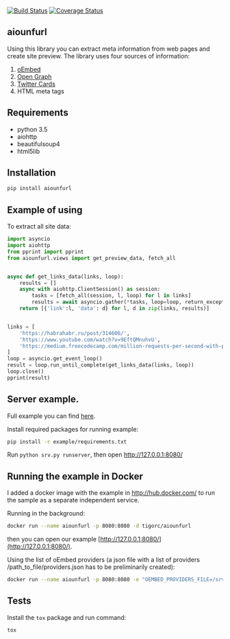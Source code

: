[![Build Status](https://travis-ci.org/TigorC/aiounfurl.svg?branch=master)](https://travis-ci.org/TigorC/aiounfurl)
[![Coverage Status](https://coveralls.io/repos/github/TigorC/aiounfurl/badge.svg?branch=master)](https://coveralls.io/github/TigorC/aiounfurl?branch=master)

## aiounfurl
Using this library you can extract meta information from web pages and create site preview.
The library uses four sources of information:

1. [oEmbed](http://oembed.com)
2. [Open Graph](http://ogp.me)
3. [Twitter Cards](https://dev.twitter.com/cards/overview)
4. HTML meta tags

## Requirements
* python 3.5
* aiohttp
* beautifulsoup4
* html5lib

## Installation
```bash
pip install aiounfurl
```

## Example of using

To extract all site data:

```python
import asyncio
import aiohttp
from pprint import pprint
from aiounfurl.views import get_preview_data, fetch_all


async def get_links_data(links, loop):
    results = []
    async with aiohttp.ClientSession() as session:
        tasks = [fetch_all(session, l, loop) for l in links]
        results = await asyncio.gather(*tasks, loop=loop, return_exceptions=True)
    return [{'link':l, 'data': d} for l, d in zip(links, results)]


links = [
    'https://habrahabr.ru/post/314606/',
    'https://www.youtube.com/watch?v=9EftQMnuhvU',
    'https://medium.freecodecamp.com/million-requests-per-second-with-python-95c137af319'
]
loop = asyncio.get_event_loop()
result = loop.run_until_complete(get_links_data(links, loop))
loop.close()
pprint(result)
```

## Server example.
Full example you can find [here](https://github.com/TigorC/aiounfurl/blob/master/example/srv.py).

Install required packages for running example:

```bash
pip install -r example/requirements.txt
```
Run `python srv.py runserver`, then open http://127.0.0.1:8080/

## Running the example in Docker

I added a docker image with the example in http://hub.docker.com/ to run the sample as a separate independent service.

Running in the background:

```bash
docker run --name aiounfurl -p 8080:8080 -d tigorc/aiounfurl
```

then you can open our example [http://127.0.0.1:8080/](http://127.0.0.1:8080/).

Using the list of oEmbed providers (a json file with a list of providers /path_to_file/providers.json has to be preliminarily created):

```bash
docker run --name aiounfurl -p 8080:8080 -e "OEMBED_PROVIDERS_FILE=/srv/app/providers.json" -v /path_to_file/providers.json:/srv/app/providers.json -d tigorc/aiounfurl
```

## Tests
Install the `tox` package and run command:

```bash
tox
```
